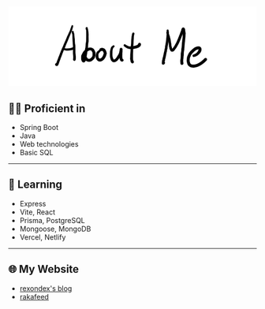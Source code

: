 ![AboutMe](images/AboutMe.png)  

## 🧑‍💻 Proficient in
- Spring Boot
- Java
- Web technologies
- Basic SQL

---
## 📘 Learning  
- Express
- Vite, React
- Prisma, PostgreSQL
- Mongoose, MongoDB
- Vercel, Netlify

---
## 🌐 My Website  
- [rexondex's blog](https://rexondex.tistory.com/)
- [rakafeed](https://rakaso598.github.io/)  
